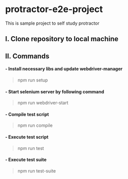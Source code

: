 # protractor-e2e-project
This is sample project to self study protractor


## I. Clone repository to local machine
## II. Commands
#### - Install necessary libs and update webdriver-manager
> npm run setup

#### - Start selenium server by following command
> npm run webdriver-start

#### - Compile test script
> npm run compile

#### - Execute test script
> npm run test

#### - Execute test suite
> npm run test-suite
